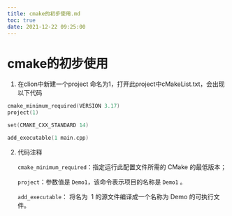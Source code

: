 ```yaml
---
title: cmake的初步使用.md
toc: true
date: 2021-12-22 09:25:00
---
```

# cmake的初步使用

1. 在clion中新建一个project 命名为1，打开此project中cMakeList.txt，会出现以下代码

```cpp
cmake_minimum_required(VERSION 3.17)
project(1)

set(CMAKE_CXX_STANDARD 14)

add_executable(1 main.cpp)
```

2. 代码注释

      `cmake_minimum_required`：指定运行此配置文件所需的 CMake 的最低版本；

      `project`：参数值是 `Demo1`，该命令表示项目的名称是 `Demo1` 。

      `add_executable`： 将名为  1 的源文件编译成一个名称为 Demo 的可执行文件。